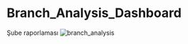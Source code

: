# Branch_Analysis_Dashboard
 Şube raporlaması
![branch_analysis](https://user-images.githubusercontent.com/42499065/87878168-4b892c80-c9eb-11ea-8f95-d85808a3d278.png)
